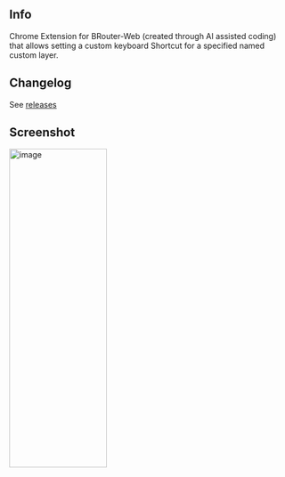 ## Info

Chrome Extension for BRouter-Web (created through AI assisted coding) that allows setting a custom keyboard Shortcut for a specified named custom layer.

## Changelog

See [releases](https://github.com/momentmal/BRouter-Web-ToggleCustomLayerHotKey/releases)

## Screenshot

<img width="175" height="573" alt="image" src="https://github.com/user-attachments/assets/1ff6361f-95b9-43bb-bb2a-d796d8b2cd7e" />

